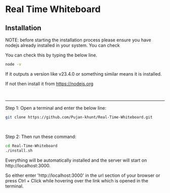 # Real Time Whiteboard

## Installation
NOTE: before starting the installation process please ensure you have nodejs already installed in your system. You can check 

You can check this by typing the below line.
```bash
node -v
```

If it outputs a version like v23.4.0 or something similar means it is installed. 

If not then install it from https://nodejs.org

<br>

---

Step 1: Open a terminal and enter the below line:
```bash
git clone https://github.com/Pujan-khunt/Real-Time-Whiteboard.git
```

<br/>

Step 2: Then run these command:
```bash
cd Real-Time-Whiteboard
./install.sh
```

Everything will be automatically installed and the server will start on http://localhost:3000.

So either enter 'http://localhost:3000' in the url section of your browser or press Ctrl + Click while hovering over the link which is opened in the terminal.
